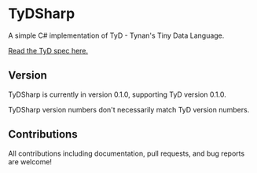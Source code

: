 # TyDSharp

A simple C# implementation of TyD - Tynan's Tiny Data Language.

[Read the TyD spec here.](https://github.com/tyd-lang/TyD)

## Version

TyDSharp is currently in version 0.1.0, supporting TyD version 0.1.0.

TyDSharp version numbers don't necessarily match TyD version numbers.

## Contributions

All contributions including documentation, pull requests, and bug reports are welcome!